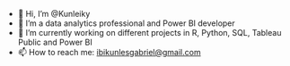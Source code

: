 - 👋 Hi, I’m @Kunleiky
- 👀 I’m a data analytics professional and Power BI developer
- 🌱 I’m currently working on different projects in R, Python, SQL, Tableau Public and Power BI
- 📫 How to reach me: ibikunlesgabriel@gmail.com

<!---
Kunleiky/Kunleiky is a ✨ special ✨ repository because its `README.md` (this file) appears on your GitHub profile.
You can click the Preview link to take a look at your changes.
--->
